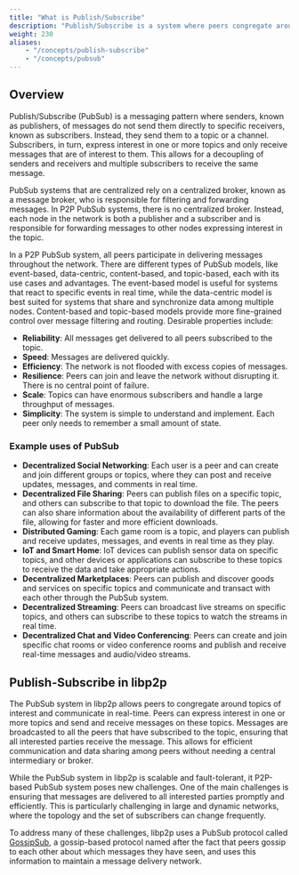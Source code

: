 ```yaml
---
title: "What is Publish/Subscribe"
description: "Publish/Subscribe is a system where peers congregate around topics they are interested in. Peers interested in a topic are said to be subscribed to that topic. Learn about how peers can message data in libp2p."
weight: 230
aliases:
    - "/concepts/publish-subscribe"
    - "/concepts/pubsub"
---
```


## Overview

Publish/Subscribe (PubSub) is a messaging pattern where senders, known as publishers,
of messages do not send them directly to specific receivers, known as subscribers.
Instead, they send them to a topic or a channel. Subscribers, in turn, express interest
in one or more topics and only receive messages that are of interest to them.
This allows for a decoupling of senders and receivers and multiple subscribers to receive
the same message.

PubSub systems that are centralized rely on a centralized broker, known as a message
broker, who is responsible for filtering and forwarding messages. In P2P PubSub systems,
there is no centralized broker. Instead, each node in the network is both a publisher and
a subscriber and is responsible for forwarding messages to other nodes expressing interest
in the topic.

In a P2P PubSub system, all peers participate in delivering messages throughout the network.
There are different types of PubSub models, like event-based, data-centric, content-based,
and topic-based, each with its use cases and advantages. The event-based model is useful for
systems that react to specific events in real time, while the data-centric model is best suited
for systems that share and synchronize data among multiple nodes. Content-based and topic-based
models provide more fine-grained control over message filtering and routing. Desirable properties
include:

- **Reliability**: All messages get delivered to all peers subscribed to the topic.
- **Speed**: Messages are delivered quickly.
- **Efficiency**: The network is not flooded with excess copies of messages.
- **Resilience**: Peers can join and leave the network without disrupting it.
  There is no central point of failure.
- **Scale**: Topics can have enormous subscribers and handle a large throughput of messages.
- **Simplicity**: The system is simple to understand and implement. Each peer only needs to
  remember a small amount of state.

### Example uses of PubSub

- **Decentralized Social Networking**: Each user is a peer and can create and join different
  groups or topics, where they can post and receive updates, messages, and comments in real time.
- **Decentralized File Sharing**: Peers can publish files on a specific topic, and others can subscribe
  to  that topic to download the file. The peers can also share information about the availability
  of different parts of the file, allowing for faster and more efficient downloads.
- **Distributed Gaming**: Each game room is a topic, and players can publish and receive updates,
  messages, and events in real time as they play.
- **IoT and Smart Home**: IoT devices can publish sensor data on specific topics, and other devices or
  applications can subscribe to these topics to receive the data and take appropriate actions.
- **Decentralized Marketplaces**: Peers can publish and discover goods and services on specific topics
  and communicate and transact with each other through the PubSub system.
- **Decentralized Streaming**: Peers can broadcast live streams on specific topics, and others can subscribe
  to these topics to watch the streams in real time.
- **Decentralized Chat and Video Conferencing**: Peers can create and join specific chat rooms or video
  conference rooms and publish and receive real-time messages and audio/video streams.

## Publish-Subscribe in libp2p

The PubSub system in libp2p allows peers to congregate around topics of interest and communicate in
real-time. Peers can express interest in one or more topics and send and receive messages on these topics.
Messages are broadcasted to all the peers that have subscribed to the topic, ensuring that all interested
parties receive the message. This allows for efficient communication and data sharing among peers without
needing a central intermediary or broker.

While the PubSub system in libp2p is scalable and fault-tolerant, it P2P-based PubSub system poses new
challenges. One of the main challenges is ensuring that messages are delivered to all interested parties
promptly and efficiently. This is particularly challenging in large and dynamic networks, where the topology
and the set of subscribers can change frequently.

To address many of these challenges, libp2p uses a PubSub protocol called [GossipSub](gossipsub.md),
a gossip-based protocol named after the fact that peers gossip to each other about which messages they
have seen, and uses this information to maintain a message delivery network.
